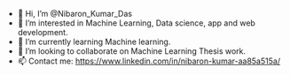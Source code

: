 - 👋 Hi, I’m @Nibaron_Kumar_Das
- 👀 I’m interested in Machine Learning, Data science, app and web development.
- 🌱 I’m currently learning Machine learning.
- 💞️ I’m looking to collaborate on Machine Learning Thesis work.
- 📫 Contact me: https://www.linkedin.com/in/nibaron-kumar-aa85a515a/
